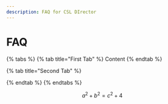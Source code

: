 ```yaml
---
description: FAQ for CSL DIrector
---
```


# FAQ



{% tabs %}
{% tab title="First Tab" %}
Content
{% endtab %}

{% tab title="Second Tab" %}

{% endtab %}
{% endtabs %}

$$
a^2 + b^2 = c^2 + 4
$$



